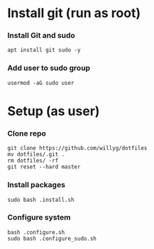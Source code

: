 # Install git (run as root)

### Install Git and sudo
`apt install git sudo -y`

### Add user to sudo group
`usermod -aG sudo user`


# Setup (as user)

### Clone repo
```
git clone https://github.com/willyg/dotfiles
mv dotfiles/.git .
rm dotfiles/ -rf
git reset --hard master
```

### Install packages
`sudo bash .install.sh`

### Configure system
```
bash .configure.sh
sudo bash .configure_sudo.sh
```
